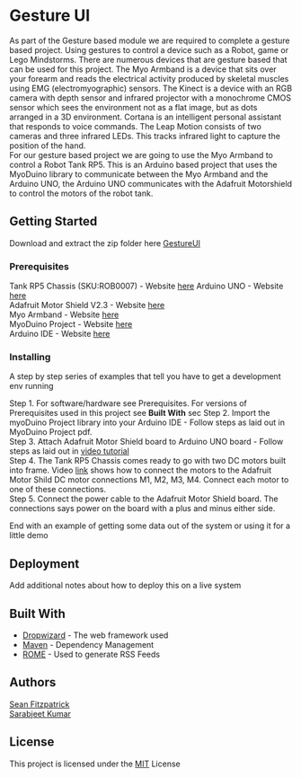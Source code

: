 # Gesture UI

As part of the Gesture based module we are required to complete a gesture based project. Using gestures to control a device such as a Robot, game or Lego Mindstorms. There are numerous devices that are gesture based that can be used for this project. The Myo Armband is a device that sits over your forearm and reads the electrical activity produced by skeletal muscles using EMG (electromyographic) sensors. The Kinect is a device with an RGB camera with depth sensor and infrared projector with a monochrome CMOS sensor which sees the environment not as a flat image, but as dots arranged in a 3D environment. Cortana is an intelligent personal assistant that responds to voice commands. The Leap Motion consists of two cameras and three infrared LEDs. This tracks infrared light to capture the position of the hand.         
For our gesture based project we are going to use the Myo Armband to control a Robot Tank RP5. This is an Arduino based project that uses the MyoDuino library to communicate between the Myo Armband and the Arduino UNO, the Arduino UNO communicates with the Adafruit Motorshield to control the motors of the robot tank.      

## Getting Started

Download and extract the zip folder here [GestureUI](https://github.com/sarbjeetkumar/Gesture-UI-Project/archive/master.zip)        

### Prerequisites

Tank RP5 Chassis (SKU:ROB0007) -  Website [here](https://www.dfrobot.com/wiki/index.php/Tank_RP5_Chassis_(SKU:ROB0007))       
Arduino UNO - Website [here](https://www.arduino.cc/en/Main/ArduinoBoardUno)       
Adafruit Motor Shield V2.3 - Website [here](https://www.adafruit.com/products/1438)       
Myo Armband - Website [here](https://www.myo.com/)    
MyoDuino Project - Website [here](https://market.myo.com/app/54bd7403e4b00db53ad527a2/myoduino-)      
Arduino IDE - Website [here](https://www.arduino.cc/en/main/software)        


### Installing

A step by step series of examples that tell you have to get a development env running

Step 1. For software/hardware see Prerequisites. For versions of Prerequisites used in this project see **Built With** sec
Step 2. Import the myoDuino Project library into your Arduino IDE - Follow steps as laid out in MyoDuino Project pdf.         
Step 3. Attach Adafruit Motor Shield board to Arduino UNO board - Follow steps as laid out in [video tutorial](https://www.youtube.com/watch?v=vN_gcyWKCxY)                 
Step 4. The Tank RP5 Chassis comes ready to go with two DC motors built into frame. Video [link](https://www.youtube.com/watch?v=vN_gcyWKCxY) shows how to connect the motors to the Adafruit Motor Shild DC motor connections M1, M2, M3, M4. Connect each motor to one of these connections.        
Step 5. Connect the power cable to the Adafruit Motor Shield board. The connections says power on the board with a plus and minus either side.

End with an example of getting some data out of the system or using it for a little demo

## Deployment

Add additional notes about how to deploy this on a live system

## Built With

* [Dropwizard](http://www.dropwizard.io/1.0.2/docs/) - The web framework used
* [Maven](https://maven.apache.org/) - Dependency Management
* [ROME](https://rometools.github.io/rome/) - Used to generate RSS Feeds

## Authors

[Sean Fitzpatrick](https://github.com/seanJosephFitzpatrick/Gesture-UI-Project)            
[Sarabjeet Kumar](https://github.com/sarbjeetkumar/Gesture-UI-Project)

## License

This project is licensed under the [MIT](https://github.com/seanJosephFitzpatrick/Gesture-UI-Project/blob/master/LICENSE) License 

